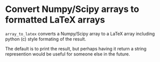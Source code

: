 # Convert Numpy/Scipy arrays to formatted LaTeX arrays

`array_to_latex` converts a Numpy/Scipy array to a LaTeX array including
python (c) style formating of the result.

The default is to print the result, but perhaps having it return a
string represention would be useful for someone else in the future. 

